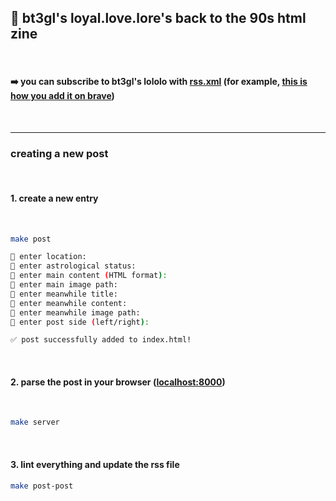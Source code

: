## 💜 bt3gl's loyal.love.lore's back to the 90s html zine

<br>

#### ➡️   you can subscribe to bt3gl's lololo with [rss.xml](rss.xml) (for example, [this is how you add it on brave](imgs/rss.png))

<br>

---

### creating a new post

<br>

#### 1. create a new entry

<br>

```bash
make post

👾 enter location:
👾 enter astrological status:
👾 enter main content (HTML format):
👾 enter main image path:
👾 enter meanwhile title:
👾 enter meanwhile content:
👾 enter meanwhile image path:
👾 enter post side (left/right):

✅ post successfully added to index.html!
```

<br>

#### 2. parse the post in your browser ([localhost:8000](http://localhost:8000))

<br>

```bash
make server
```

<br>

#### 3. lint everything and update the rss file

```bash
make post-post
```

<br>
